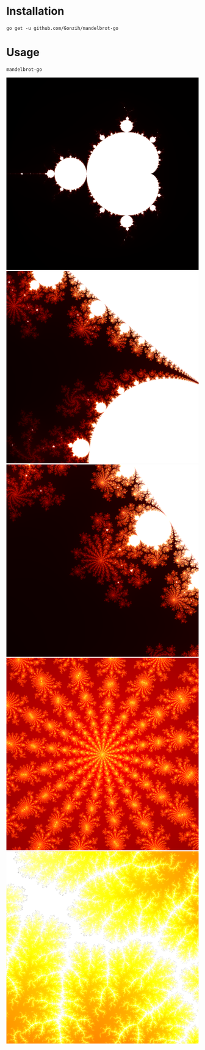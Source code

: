 # Installation

```
go get -u github.com/Gonzih/mandelbrot-go
```

# Usage

```
mandelbrot-go
```

![](https://raw.githubusercontent.com/Gonzih/mandelbrot-go/master/img/demo1.png)
![](https://raw.githubusercontent.com/Gonzih/mandelbrot-go/master/img/demo2.png)
![](https://raw.githubusercontent.com/Gonzih/mandelbrot-go/master/img/demo3.png)
![](https://raw.githubusercontent.com/Gonzih/mandelbrot-go/master/img/demo4.png)
![](https://raw.githubusercontent.com/Gonzih/mandelbrot-go/master/img/demo5.png)
